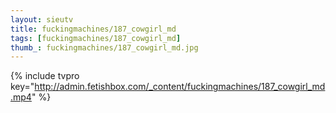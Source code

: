 ```yaml
--- 
layout: sieutv
title: fuckingmachines/187_cowgirl_md
tags: [fuckingmachines/187_cowgirl_md]
thumb_: fuckingmachines/187_cowgirl_md.jpg
---
```

{% include tvpro key="http://admin.fetishbox.com/_content/fuckingmachines/187_cowgirl_md.mp4" %} 
